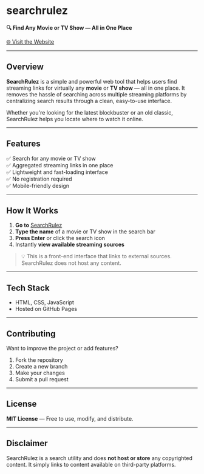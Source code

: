 # searchrulez


**🔍 Find Any Movie or TV Show — All in One Place**

[🌐 Visit the Website](https://night677coder.github.io/searchrulez/)

---

## Overview

**SearchRulez** is a simple and powerful web tool that helps users find streaming links for virtually any **movie** or **TV show** — all in one place. It removes the hassle of searching across multiple streaming platforms by centralizing search results through a clean, easy-to-use interface.

Whether you're looking for the latest blockbuster or an old classic, SearchRulez helps you locate where to watch it online.

---

## Features

✅ Search for any movie or TV show  
✅ Aggregated streaming links in one place  
✅ Lightweight and fast-loading interface  
✅ No registration required  
✅ Mobile-friendly design  

---

## How It Works

1. **Go to** [SearchRulez](https://night677coder.github.io/searchrulez/)  
2. **Type the name** of a movie or TV show in the search bar  
3. **Press Enter** or click the search icon  
4. Instantly **view available streaming sources**

> 💡 This is a front-end interface that links to external sources. SearchRulez does not host any content.

---

## Tech Stack

- HTML, CSS, JavaScript  
- Hosted on GitHub Pages  

---

## Contributing

Want to improve the project or add features?

1. Fork the repository  
2. Create a new branch  
3. Make your changes  
4. Submit a pull request  

---

## License

**MIT License** — Free to use, modify, and distribute.

---

## Disclaimer

SearchRulez is a search utility and does **not host or store** any copyrighted content. It simply links to content available on third-party platforms.
